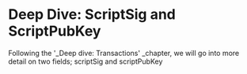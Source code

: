 # Deep Dive: ScriptSig and ScriptPubKey

Following the '_Deep dive: Transactions' _chapter, we will go into more detail on two fields; scriptSig and scriptPubKey





